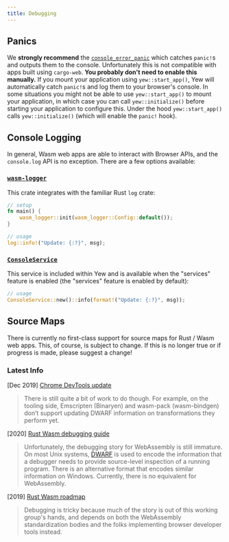 ```yaml
---
title: Debugging
---
```


## Panics

We **strongly recommend** the [`console_error_panic`](https://github.com/rustwasm/console_error_panic_hook) 
which catches `panic!`s and outputs them to the console. Unfortunately this is not compatible with 
apps built using `cargo-web`. **You probably don't need to enable this manually.** If you mount your
application using `yew::start_app()`, Yew will automatically catch `panic!`s and log them to your 
browser's console. In some situations you might not be able to use `yew::start_app()` to mount your 
application, in which case you can call `yew::initialize()` before starting your application to
configure this. Under the hood `yew::start_app()` calls `yew::initialize()` (which will enable the 
`panic!` hook).

## Console Logging

In general, Wasm web apps are able to interact with Browser APIs, and the `console.log` API is no 
exception. There are a few options available:

### [`wasm-logger`](https://crates.io/crates/wasm-logger)

This crate integrates with the familiar Rust `log` crate:

```rust
// setup
fn main() {
    wasm_logger::init(wasm_logger::Config::default());
}

// usage
log::info!("Update: {:?}", msg);
```

### [`ConsoleService`](https://docs.rs/yew/latest/yew/services/console/struct.ConsoleService.html)

This service is included within Yew and is available when the "services" feature is enabled 
(the "services" feature is enabled by default):

```rust
// usage
ConsoleService::new()::info(format!("Update: {:?}", msg));
```

## Source Maps

There is currently no first-class support for source maps for Rust / Wasm web apps. This, of course, is subject to change. If this is no longer true or if progress is made, please suggest a change!

### Latest Info

\[Dec 2019\] [Chrome DevTools update](https://developers.google.com/web/updates/2019/12/webassembly#the_future)

> There is still quite a bit of work to do though. For example, on the tooling side, Emscripten \(Binaryen\) and wasm-pack \(wasm-bindgen\) don’t support updating DWARF information on transformations they perform yet.

\[2020\] [Rust Wasm debugging guide](https://rustwasm.github.io/book/reference/debugging.html#using-a-debugger)

> Unfortunately, the debugging story for WebAssembly is still immature. On most Unix systems, [DWARF](http://dwarfstd.org/) is used to encode the information that a debugger needs to provide source-level inspection of a running program. There is an alternative format that encodes similar information on Windows. Currently, there is no equivalent for WebAssembly.

\[2019\] [Rust Wasm roadmap](https://rustwasm.github.io/rfcs/007-2019-roadmap.html#debugging)

> Debugging is tricky because much of the story is out of this working group's hands, and depends on both the WebAssembly standardization bodies and the folks implementing browser developer tools instead.
